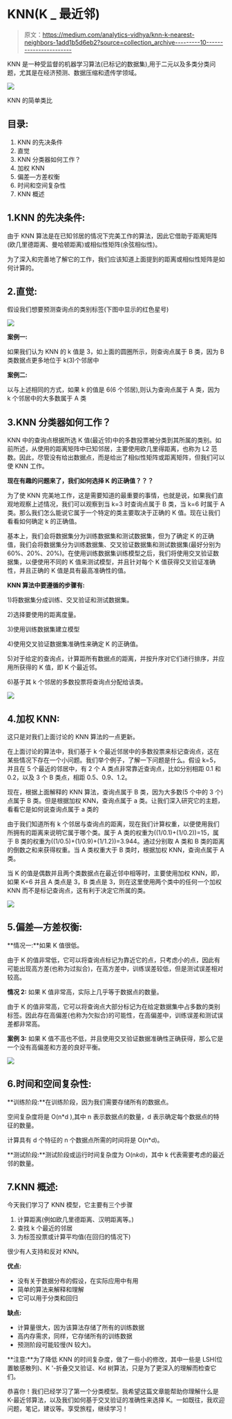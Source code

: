 # KNN(K _ 最近邻)

> 原文：<https://medium.com/analytics-vidhya/knn-k-nearest-neighbors-1add1b5d6eb2?source=collection_archive---------10----------------------->

KNN 是一种受监督的机器学习算法(已标记的数据集),用于二元以及多类分类问题，尤其是在经济预测、数据压缩和遗传学领域。

![](img/54f926c20865dd71bf21caf1ff4dce71.png)

KNN 的简单类比

## 目录:

1.  KNN 的先决条件
2.  直觉
3.  KNN 分类器如何工作？
4.  加权 KNN
5.  偏差—方差权衡
6.  时间和空间复杂性
7.  KNN 概述

## 1.KNN 的先决条件:

由于 KNN 算法是在已知邻居的情况下完美工作的算法，因此它借助于距离矩阵(欧几里德距离、曼哈顿距离)或相似性矩阵(余弦相似性)。

为了深入和完善地了解它的工作，我们应该知道上面提到的距离或相似性矩阵是如何计算的。

## 2.直觉:

假设我们想要预测查询点的类别标签(下图中显示的红色星号)

![](img/cafa8b9de913fa63f491ae1dc10bca63.png)

**案例一:**

如果我们认为 KNN 的 k 值是 3，如上面的圆圈所示，则查询点属于 B 类，因为 B 类数据点更多地位于 k(3)个邻居中

**案例二:**

以与上述相同的方式，如果 k 的值是 6(6 个邻居),则认为查询点属于 A 类，因为 k 个邻居中的大多数属于 A 类

## 3.KNN 分类器如何工作？

KNN 中的查询点根据所选 K 值(最近邻)中的多数投票被分类到其所属的类别。如前所述，从使用的距离矩阵中已知邻居，主要使用欧几里得距离，也称为 L2 范数。因此，尽管没有给出数据点，而是给出了相似性矩阵或距离矩阵，但我们可以使 KNN 工作。

**现在有趣的问题来了，我们如何选择 K 的正确值？？？**

为了使 KNN 完美地工作，这是需要知道的最重要的事情，也就是说，如果我们直观地观察上述情况，我们可以观察到当 k=3 时查询点属于 B 类，当 k=6 时属于 A 类。那么我们怎么能说它属于一个特定的类主要取决于正确的 K 值。现在让我们看看如何确定 k 的正确值。

基本上，我们会将数据集分为训练数据集和测试数据集，但为了确定 K 的正确值，我们会将数据集分为训练数据集、交叉验证数据集和测试数据集(最好分别为 60%、20%、20%)。在使用训练数据集训练模型之后，我们将使用交叉验证数据集，以便使用不同的 K 值来测试模型，并且针对每个 K 值获得交叉验证准确性，并且正确的 K 值是具有最高准确性的值。

**KNN 算法中要遵循的步骤有:**

1)将数据集分成训练、交叉验证和测试数据集。

2)选择要使用的距离度量。

3)使用训练数据集建立模型

4)使用交叉验证数据集准确性来确定 K 的正确值。

5)对于给定的查询点，计算距所有数据点的距离，并按升序对它们进行排序，并应用所获得的 K 值，即 K 个最近邻。

6)基于其 k 个邻居的多数投票将查询点分配给该类。

![](img/ae3a4ec504e6f1dad92edc00cbef5342.png)

## 4.加权 KNN:

这只是对我们上面讨论的 KNN 算法的一点更新。

在上面讨论的算法中，我们基于 k 个最近邻居中的多数投票来标记查询点，这在某些情况下存在一个小问题。我们举个例子，了解一下问题是什么。假设 k=5，并且在 5 个最近的邻居中，有 2 个 A 类点非常靠近查询点，比如分别相距 0.1 和 0.2，以及 3 个 B 类点，相距 0.5、0.9、1.2。

现在，根据上面解释的 KNN 算法，查询点属于 B 类，因为大多数(5 个中的 3 个)点属于 B 类。但是根据加权 KNN，查询点属于 a 类。让我们深入研究它的主题，看看它是如何说查询点属于 a 类的

由于我们知道所有 k 个邻居与查询点的距离，现在我们计算权重，以便使用我们所拥有的距离来说明它属于哪个类。属于 A 类的权重为((1/0.1)+(1/0.2))=15，属于 B 类的权重为((1/0.5)+(1/0.9)+(1/1.2))=3.944。通过分别取 A 类和 B 类的距离的倒数之和来获得权重。当 A 类权重大于 B 类时，根据加权 KNN，查询点属于 A 类。

当 K 的值是偶数并且两个类数据点在最近邻中相等时，主要使用加权 KNN，即，如果 K=6 并且 A 类点是 3，B 类点是 3，则在这里使用两个类中的任何一个加权 KNN 而不是标记查询点，这有利于决定它所属的类。

![](img/dc61ca14b156225890fc75c12f21f07a.png)

## 5.偏差—方差权衡:

**情况一:**如果 K 值很低。

由于 K 的值非常低，它可以将查询点标记为靠近它的点，只考虑小的点，因此有可能出现高方差(也称为过拟合)，在高方差中，训练误差较低，但是测试误差相对较高。

**情况 2:** 如果 K 值非常高，实际上几乎等于数据点的数量。

由于 K 的值非常高，它可以将查询点大部分标记为在给定数据集中占多数的类别标签。因此存在高偏差(也称为欠拟合)的可能性，在高偏差中，训练误差和测试误差都非常高。

**案例 3:** 如果 K 值不高也不低，并且使用交叉验证数据准确性正确获得，那么它是一个没有高偏差和方差的良好平衡。

![](img/3ca28ee2bdf1fa796e1f58d445245c94.png)

## 6.时间和空间复杂性:

**训练阶段:**在训练阶段，因为我们需要存储所有的数据点。

空间复杂度将是 O(n*d ),其中 n 表示数据点的数量，d 表示确定每个数据点的特征的数量。

计算具有 d 个特征的 n 个数据点所需的时间将是 O(n*d)。

**测试阶段:**测试阶段或运行时间复杂度为 O(n*k*d)，其中 k 代表需要考虑的最近邻的数量。

## 7.KNN 概述:

今天我们学习了 KNN 模型，它主要有三个步骤

1.  计算距离(例如欧几里德距离、汉明距离等。)
2.  查找 k 个最近的邻居
3.  为标签投票或计算平均值(在回归的情况下)

很少有人支持和反对 KNN。

**优点:**

*   没有关于数据分布的假设，在实际应用中有用
*   简单的算法来解释和理解
*   它可以用于分类和回归

**缺点:**

*   计算量很大，因为该算法存储了所有的训练数据
*   高内存需求，同样，它存储所有的训练数据
*   预测阶段可能较慢(N 较大)。

**注意:**为了降低 KNN 的时间复杂度，做了一些小的修改，其中一些是 LSH(位置敏感散列)、K '-折叠交叉验证、Kd 树算法，只是为了更深入的理解而检查它们。

恭喜你！我们已经学习了第一个分类模型。我希望这篇文章能帮助你理解什么是 K-最近邻算法，以及我们如何基于交叉验证的准确性来选择 K。一如既往，我欢迎问题，笔记，建议等。享受旅程，继续学习！